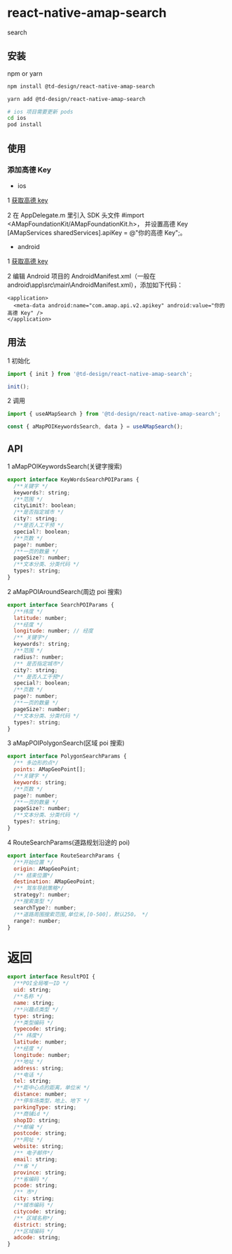 # react-native-amap-search

search

## 安装

npm or yarn

```sh
npm install @td-design/react-native-amap-search

yarn add @td-design/react-native-amap-search

# ios 项目需要更新 pods
cd ios
pod install
```

## 使用

### 添加高德 Key

- ios

1 [获取高德 key](https://lbs.amap.com/api/android-sdk/guide/create-project/get-key)

2 在 AppDelegate.m 里引入 SDK 头文件 #import <AMapFoundationKit/AMapFoundationKit.h>， 并设置高德 Key [AMapServices sharedServices].apiKey = @"你的高德 Key";。

- android

1 [获取高德 key](https://lbs.amap.com/api/android-sdk/guide/create-project/get-key)

2 编辑 Android 项目的 AndroidManifest.xml（一般在 android\app\src\main\AndroidManifest.xml），添加如下代码：

```
<application>
  <meta-data android:name="com.amap.api.v2.apikey" android:value="你的高德 Key" />
</application>
```

## 用法

1 初始化

```js
import { init } from '@td-design/react-native-amap-search';

init();
```

2 调用

```js
import { useAMapSearch } from '@td-design/react-native-amap-search';

const { aMapPOIKeywordsSearch, data } = useAMapSearch();
```

## API

1 aMapPOIKeywordsSearch(关键字搜索)

```js
export interface KeyWordsSearchPOIParams {
  /**关键字 */
  keywords?: string;
  /**范围 */
  cityLimit?: boolean;
  /**是否指定城市 */
  city?: string;
  /**是否人工干预 */
  special?: boolean;
  /**页数 */
  page?: number;
  /**一页的数量 */
  pageSize?: number;
  /**文本分类、分类代码 */
  types?: string;
}
```

2 aMapPOIAroundSearch(周边 poi 搜索)

```js
export interface SearchPOIParams {
  /**纬度 */
  latitude: number;
  /**经度 */
  longitude: number; // 经度
  /** 关键字*/
  keywords?: string;
  /**范围 */
  radius?: number;
  /** 是否指定城市*/
  city?: string;
  /** 是否人工干预*/
  special?: boolean;
  /**页数 */
  page?: number;
  /**一页的数量 */
  pageSize?: number;
  /**文本分类、分类代码 */
  types?: string;
}
```

3 aMapPOIPolygonSearch(区域 poi 搜索)

```js
export interface PolygonSearchParams {
  /** 多边形的点*/
  points: AMapGeoPoint[];
  /**关键字 */
  keywords: string;
  /**页数 */
  page?: number;
  /**一页的数量 */
  pageSize?: number;
  /**文本分类、分类代码 */
  types?: string;
}
```

4 RouteSearchParams(道路规划沿途的 poi)

```js
export interface RouteSearchParams {
  /**开始位置 */
  origin: AMapGeoPoint;
  /** 结束位置*/
  destination: AMapGeoPoint;
  /** 驾车导航策略*/
  strategy?: number;
  /**搜索类型 */
  searchType?: number;
  /**道路周围搜索范围,单位米,[0-500]，默认250。 */
  range?: number;
}
```

# 返回

```js
export interface ResultPOI {
  /**POI全局唯一ID */
  uid: string;
  /**名称 */
  name: string;
  /**兴趣点类型 */
  type: string;
  /**类型编码 */
  typecode: string;
  /** 纬度*/
  latitude: number;
  /**经度 */
  longitude: number;
  /**地址 */
  address: string;
  /**电话 */
  tel: string;
  /**距中心点的距离，单位米 */
  distance: number;
  /**停车场类型，地上、地下 */
  parkingType: string;
  /**商铺id */
  shopID: string;
  /**邮编 */
  postcode: string;
  /**网址 */
  website: string;
  /** 电子邮件*/
  email: string;
  /**省 */
  province: string;
  /**省编码 */
  pcode: string;
  /** 市*/
  city: string;
  /**城市编码 */
  citycode: string;
  /** 区域名称*/
  district: string;
  /**区域编码 */
  adcode: string;
}
```
